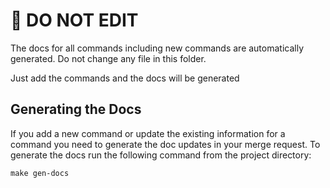 # 🚫 DO NOT EDIT

The docs for all commands including new commands are automatically generated. Do not change any file in this folder.

Just add the commands and the docs will be generated

## Generating the Docs

If you add a new command or update the existing information for a command you need to generate the doc updates in your merge request. To generate the docs run the following command from the project directory:

```shell
make gen-docs
```
